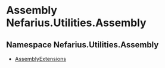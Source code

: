 # Assembly Nefarius.Utilities.Assembly

## Namespace Nefarius.Utilities.Assembly

- [AssemblyExtensions](./nefarius.utilities.assembly.assemblyextensions.md)
